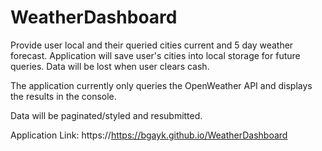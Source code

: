 # WeatherDashboard
Provide user local and their queried cities current and 5 day weather forecast. 
Application will save user's cities into local storage for future
 queries. Data will be lost when user clears cash.

The application currently only queries the OpenWeather API and displays the
 results in the console.

Data will be paginated/styled and resubmitted.

Application Link: https://https://bgayk.github.io/WeatherDashboard

